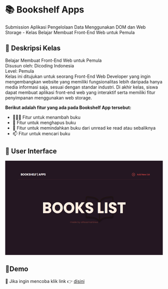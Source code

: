 # 📚 Bookshelf Apps

Submission Aplikasi Pengelolaan Data Menggunakan DOM dan Web Storage - Kelas Belajar Membuat Front-End Web untuk Pemula

## 🚀 Deskripsi Kelas

Belajar Membuat Front-End Web untuk Pemula <br>
Disusun oleh: Dicoding Indonesia <br>
Level: Pemula <br>
Kelas ini ditujukan untuk seorang Front-End Web Developer yang ingin mengembangkan website yang memiliki fungsionalitas lebih daripada hanya media informasi saja, sesuai dengan standar industri. Di akhir kelas, siswa dapat membuat aplikasi front-end web yang interaktif serta memiliki fitur penyimpanan menggunakan web storage. <br>

**Berikut adalah fitur yang ada pada Bookshelf App tersebut:**

- 👨🏽‍💻 Fitur untuk menambah buku
- 🌱 Fitur untuk menghapus buku
- 💬 Fitur untuk memindahkan buku dari unread ke read atau sebaliknya
- 📫 Fitur untuk mencari buku

## 🎯 User Interface

<p align="middle"><img alt="GIF" src="/asset/desktop.png" width="550" height="300"/></p>


## 🎯Demo

🎏 Jika ingin mencoba klik link 👉 <a href="https://bookslistapp.netlify.app/">disini</a>